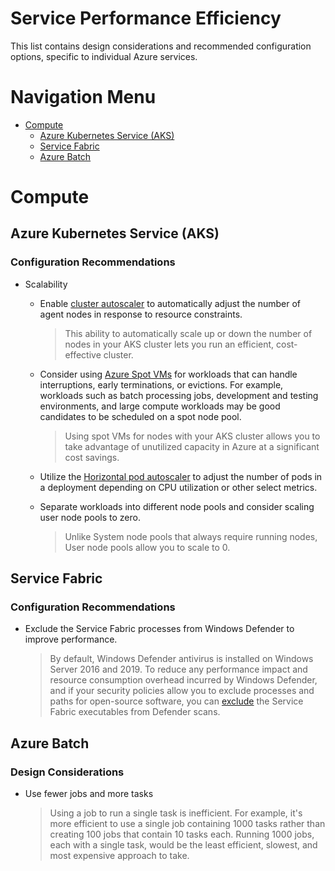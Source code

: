 # Service Performance Efficiency

This list contains design considerations and recommended configuration options, specific to individual Azure services.



# Navigation Menu

  - [Compute](#Compute)
    - [Azure Kubernetes Service (AKS)](#Azure-Kubernetes-Service-AKS)
    - [Service Fabric](#Service-Fabric)
    - [Azure Batch](#Azure-Batch)
# Compute
        
## Azure Kubernetes Service (AKS)
### Configuration Recommendations
* Scalability
  - Enable [cluster autoscaler](https://docs.microsoft.com/azure/aks/cluster-autoscaler) to automatically adjust the number of agent nodes in response to resource constraints.
    > This ability to automatically scale up or down the number of nodes in your AKS cluster lets you run an efficient, cost-effective cluster.
                                
                            
  - Consider using [Azure Spot VMs](https://docs.microsoft.com/azure/aks/spot-node-pool) for workloads that can handle interruptions, early terminations, or evictions. For example, workloads such as batch processing jobs, development and testing environments, and large compute workloads may be good candidates to be scheduled on a spot node pool.
    > Using spot VMs for nodes with your AKS cluster allows you to take advantage of unutilized capacity in Azure at a significant cost savings.
                                
                            
  - Utilize the [Horizontal pod autoscaler](https://docs.microsoft.com/azure/aks/concepts-scale#horizontal-pod-autoscaler) to adjust the number of pods in a deployment depending on CPU utilization or other select metrics.
                            
  - Separate workloads into different node pools and consider scaling user node pools to zero.
    > Unlike System node pools that always require running nodes, User node pools allow you to scale to 0.
                                
                            
## Service Fabric
### Configuration Recommendations
* Exclude the Service Fabric processes from Windows Defender to improve performance.
  > By default, Windows Defender antivirus is installed on Windows Server 2016 and 2019. To reduce any performance impact and resource consumption overhead incurred by Windows Defender, and if your security policies allow you to exclude processes and paths for open-source software, you can [exclude](https://docs.microsoft.com/azure/service-fabric/service-fabric-best-practices-security#windows-defender) the Service Fabric executables from Defender scans.
                            
## Azure Batch
### Design Considerations
* Use fewer jobs and more tasks
  > Using a job to run a single task is inefficient. For example, it's more efficient to use a single job containing 1000 tasks rather than creating 100 jobs that contain 10 tasks each. Running 1000 jobs, each with a single task, would be the least efficient, slowest, and most expensive approach to take.
                            